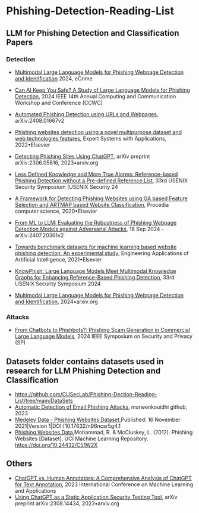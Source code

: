 # Phishing-Detection-Reading-List

## LLM for Phishing Detection and Classification Papers

### Detection


- [Multimodal Large Language Models for Phishing Webpage Detection and Identification](https://doi.org/10.48550/arXiv.2408.05941) 2024, eCrime
- [Can AI Keep You Safe? A Study of Large Language Models for Phishing Detection](https://doi.org/10.1109/CCWC60891.2024.10427626), 2024 IEEE 14th Annual Computing and Communication Workshop and Conference (CCWC)
- [Automated Phishing Detection using URLs and Webpages](https://doi.org/10.48550/arXiv.2408.01667), arXiv:2408.01667v2
- [Phishing websites detection using a novel multipurpose dataset and web technologies features](https://doi.org/10.1016/j.eswa.2022.118010), Expert Systems with Applications, 2022•Elsevier
- [Detecting Phishing Sites Using ChatGPT](https://doi.org/10.48550/arXiv.2306.05816), arXiv preprint arXiv:2306.05816, 2023•arxiv.org
- [Less Defined Knowledge and More True Alarms: Reference-based Phishing Detection without a Pre-defined Reference List](https://www.usenix.org/conference/usenixsecurity24/presentation/liu-ruofan), 33rd USENIX Security Symposium (USENIX Security 24
- [A Framework for Detecting Phishing Websites using GA based Feature Selection and ARTMAP based Website Classification](https://doi.org/10.1016/j.procs.2020.04.116), Procedia computer science, 2020•Elsevier
- [From ML to LLM: Evaluating the Robustness of Phishing Webpage Detection Models against Adversarial Attacks](https://doi.org/10.48550/arXiv.2407.20361), 18 Sep 2024 - arXiv:2407.20361v2
- [Towards benchmark datasets for machine learning based website phishing detection: An experimental study](https://doi.org/10.1016/j.engappai.2021.104347), Engineering Applications of Artificial Intelligence, 2021•Elsevier

- [KnowPhish: Large Language Models Meet Multimodal Knowledge Graphs for Enhancing Reference-Based Phishing Detection](https://www.usenix.org/system/files/usenixsecurity24-li-yuexin.pdf), 33rd USENIX Security Symposium 2024
- [Multimodal Large Language Models for Phishing Webpage Detection and Identification](https://arxiv.org/pdf/2408.05941), 2024•arxiv.org


### Attacks
- [From Chatbots to Phishbots?: Phishing Scam Generation in Commercial Large Language Models](https://doi.ieeecomputersociety.org/10.1109/SP54263.2024.00182), 2024 IEEE Symposium on Security and Privacy (SP)

  
## Datasets folder contains datasets used in research for LLM Phishing Detection and Classification
- https://github.com/CUSecLab/Phishing-Dection-Reading-List/tree/main/DataSets
- [Automatic Detection of Email Phishing Attacks](https://github.com/marwenkouidhi/automatic-detection-of-email-phishing-attacks.git), marwenkouidhi github, 2023
- [Medeley Data - Phishing Websites Dataset](https://data.mendeley.com/datasets/n96ncsr5g4/1),Published: 16 November 2021|Version 1|DOI:[10.17632/n96ncsr5g4.1
- [Phishing Websites Data](https://archive.ics.uci.edu/dataset/327/phishing+websites),Mohammad, R. & McCluskey, L. (2012). Phishing Websites [Dataset]. UCI Machine Learning Repository. https://doi.org/10.24432/C51W2X

## Others
- [ChatGPT vs. Human Annotators: A Comprehensive Analysis of ChatGPT for Text Annotation](https://doi.org/10.1109/ICMLA58977.2023.00089), 2023 International Conference on Machine Learning and Applications
- [Using ChatGPT as a Static Application Security Testing Tool](https://doi.org/10.48550/arXiv.2308.14434), arXiv preprint arXiv:2308.14434, 2023•arxiv.org
